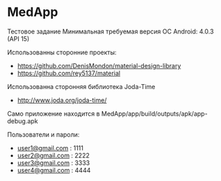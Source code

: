 # MedApp

Тестовое задание
Минимальная требуемая версия ОС Android: 4.0.3 (API 15)

Использованны сторонние проекты:
- https://github.com/DenisMondon/material-design-library
- https://github.com/rey5137/material

Использованна сторонняя библиотека Joda-Time
- http://www.joda.org/joda-time/

Само приложение находится в MedApp/app/build/outputs/apk/app-debug.apk

Пользователи и пароли:
- user1@gmail.com : 1111
- user2@gmail.com : 2222
- user3@gmail.com : 3333
- user4@gmail.com : 4444
